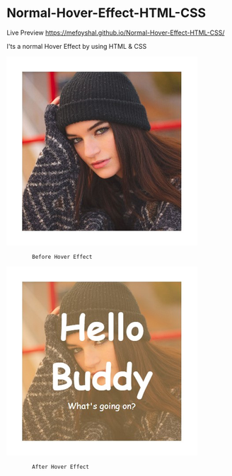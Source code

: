 # Normal-Hover-Effect-HTML-CSS

Live Preview
https://mefoyshal.github.io/Normal-Hover-Effect-HTML-CSS/

 I'ts a normal Hover Effect by using HTML & CSS
 
 
![Before Hover Effect](./Final%20Looks/Before%20Hover%20Effect.jpg)

            Before Hover Effect

 ![It's The Final Looks after hovering](./Final%20Looks/Hover%20Effect.jpg)

            After Hover Effect
